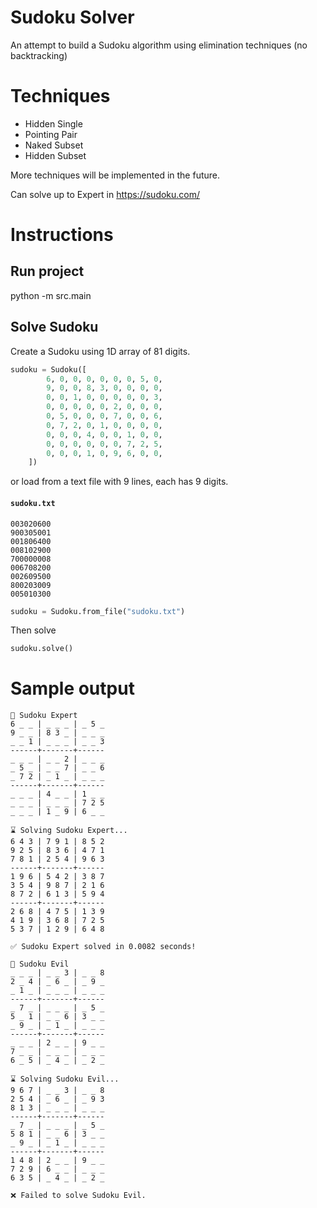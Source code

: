 # Sudoku Solver

An attempt to build a Sudoku algorithm using elimination techniques (no backtracking)

# Techniques

- Hidden Single
- Pointing Pair
- Naked Subset
- Hidden Subset

More techniques will be implemented in the future.

Can solve up to Expert in https://sudoku.com/

# Instructions

## Run project

python -m src.main

## Solve Sudoku

Create a Sudoku using 1D array of 81 digits.

```python
sudoku = Sudoku([
        6, 0, 0, 0, 0, 0, 0, 5, 0,
        9, 0, 0, 8, 3, 0, 0, 0, 0,
        0, 0, 1, 0, 0, 0, 0, 0, 3,
        0, 0, 0, 0, 0, 2, 0, 0, 0,
        0, 5, 0, 0, 0, 7, 0, 0, 6,
        0, 7, 2, 0, 1, 0, 0, 0, 0,
        0, 0, 0, 4, 0, 0, 1, 0, 0,
        0, 0, 0, 0, 0, 0, 7, 2, 5,
        0, 0, 0, 1, 0, 9, 6, 0, 0,
    ])
```

or load from a text file with 9 lines, each has 9 digits.

#### **`sudoku.txt`**

```
003020600
900305001
001806400
008102900
700000008
006708200
002609500
800203009
005010300
```

```python
sudoku = Sudoku.from_file("sudoku.txt")
```

Then solve

```python
sudoku.solve()
```

# Sample output

```
🔢 Sudoku Expert
6 _ _ | _ _ _ | _ 5 _
9 _ _ | 8 3 _ | _ _ _
_ _ 1 | _ _ _ | _ _ 3
------+-------+------
_ _ _ | _ _ 2 | _ _ _
_ 5 _ | _ _ 7 | _ _ 6
_ 7 2 | _ 1 _ | _ _ _
------+-------+------
_ _ _ | 4 _ _ | 1 _ _
_ _ _ | _ _ _ | 7 2 5
_ _ _ | 1 _ 9 | 6 _ _

⌛ Solving Sudoku Expert...
6 4 3 | 7 9 1 | 8 5 2
9 2 5 | 8 3 6 | 4 7 1
7 8 1 | 2 5 4 | 9 6 3
------+-------+------
1 9 6 | 5 4 2 | 3 8 7
3 5 4 | 9 8 7 | 2 1 6
8 7 2 | 6 1 3 | 5 9 4
------+-------+------
2 6 8 | 4 7 5 | 1 3 9
4 1 9 | 3 6 8 | 7 2 5
5 3 7 | 1 2 9 | 6 4 8

✅ Sudoku Expert solved in 0.0082 seconds!
```

```
🔢 Sudoku Evil
_ _ _ | _ _ 3 | _ _ 8
2 _ 4 | _ 6 _ | _ 9 _
_ 1 _ | _ _ _ | _ _ _
------+-------+------
_ 7 _ | _ _ _ | _ 5 _
5 _ 1 | _ _ 6 | 3 _ _
_ 9 _ | _ 1 _ | _ _ _
------+-------+------
_ _ _ | 2 _ _ | 9 _ _
7 _ _ | _ _ _ | _ _ _
6 _ 5 | _ 4 _ | _ 2 _

⌛ Solving Sudoku Evil...
9 6 7 | _ _ 3 | _ _ 8
2 5 4 | _ 6 _ | _ 9 3
8 1 3 | _ _ _ | _ _ _
------+-------+------
_ 7 _ | _ _ _ | _ 5 _
5 8 1 | _ _ 6 | 3 _ _
_ 9 _ | _ 1 _ | _ _ _
------+-------+------
1 4 8 | 2 _ _ | 9 _ _
7 2 9 | 6 _ _ | _ _ _
6 3 5 | _ 4 _ | _ 2 _

❌ Failed to solve Sudoku Evil.
```
